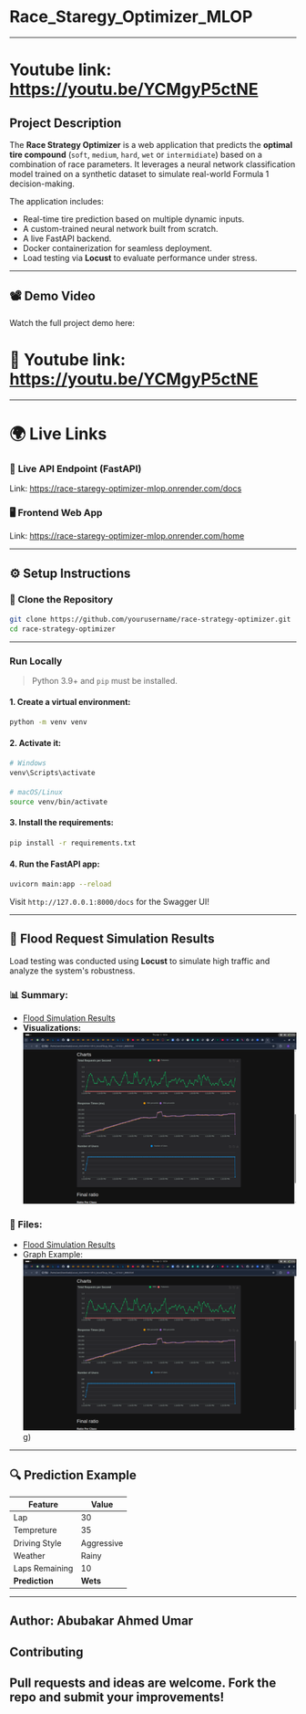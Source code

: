 # Race_Staregy_Optimizer_MLOP
---
# Youtube link: https://youtu.be/YCMgyP5ctNE

## **Project Description**

The **Race Strategy Optimizer** is a web application that predicts the **optimal tire compound** (`soft`, `medium`, `hard`, `wet` or `intermidiate`) based on a combination of race parameters. It leverages a neural network classification model trained on a synthetic dataset to simulate real-world Formula 1 decision-making.  

The application includes:

-  Real-time tire prediction based on multiple dynamic inputs.
-  A custom-trained neural network built from scratch.
-  A live FastAPI backend.
-  Docker containerization for seamless deployment.
-  Load testing via **Locust** to evaluate performance under stress.

---

## 📽️ **Demo Video**

Watch the full project demo here:  
# 🔗  Youtube link: https://youtu.be/YCMgyP5ctNE

---

# 🌍 **Live Links**

### 🔧 **Live API Endpoint (FastAPI)**
Link: https://race-staregy-optimizer-mlop.onrender.com/docs

### 🖥️ **Frontend Web App**
Link: https://race-staregy-optimizer-mlop.onrender.com/home

---

## ⚙️ **Setup Instructions**

### 🔁 Clone the Repository
```bash
git clone https://github.com/yourusername/race-strategy-optimizer.git
cd race-strategy-optimizer
```
---
### Run Locally

> Python 3.9+ and `pip` must be installed.

#### 1. Create a virtual environment:
```bash
python -m venv venv
```

#### 2. Activate it:
```bash
# Windows
venv\Scripts\activate

# macOS/Linux
source venv/bin/activate
```

#### 3. Install the requirements:
```bash
pip install -r requirements.txt
```

#### 4. Run the FastAPI app:
```bash
uvicorn main:app --reload
```

Visit `http://127.0.0.1:8000/docs` for the Swagger UI!

---

## 🧪 **Flood Request Simulation Results**

Load testing was conducted using **Locust** to simulate high traffic and analyze the system's robustness.

### 📊 Summary:
- [Flood Simulation Results](/locust_logs.png)  
- **Visualizations:**  
  ![Flood Simulation](/Locust_charts.png)


### 📁 Files:
-  [Flood Simulation Results](/locust_logs.png) 
- Graph Example:  
  ![Flood Simulation](/Locust_charts.png)g)

---

## 🔍 **Prediction Example**

| Feature             | Value      |
|---------------------|------------|
| Lap             | 30      |
| Tempreture     | 35      |
| Driving Style       | Aggressive |
| Weather    | Rainy        |
| Laps Remaining           | 10   |
| **Prediction**      | **Wets** |

---
## Author: Abubakar Ahmed Umar
## Contributing
Pull requests and ideas are welcome. Fork the repo and submit your improvements!
---
